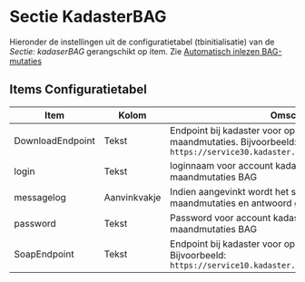 # Sectie KadasterBAG

Hieronder de instellingen uit de configuratietabel (tbinitialisatie) van de _Sectie: kadaserBAG_ gerangschikt op item. Zie [Automatisch inlezen BAG- mutaties](/docs/probleemoplossing/programmablokken/automatisch_inlezen_bag_-mutaties.md)

## Items Configuratietabel

| Item             | Kolom        | Omschrijving                                                                       |
|------------------|--------------|------------------------------------------------------------------------------------|
| DownloadEndpoint | Tekst        | Endpoint bij kadaster voor ophalen zipbestanden maandmutaties. Bijvoorbeeld: `https://service30.kadaster.nl/gds2/download/productstore` |
| login            | Tekst        | loginnaam voor account kadaster tbv ophalen maandmutaties BAG                      |
| messagelog       | Aanvinkvakje | Indien aangevinkt wordt het soapbericht opvragen lijst maandmutaties en antwoord gelogd in tbmessagelog |
| password         | Tekst        | Password voor account kadaster tbv ophalen maandmutaties BAG                       |
| SoapEndpoint     | Tekst        | Endpoint bij kadaster voor ophalen lijst maandmutaties. Bijvoorbeeld: `https://service10.kadaster.nl/gds2/afgifte/productstore` |
